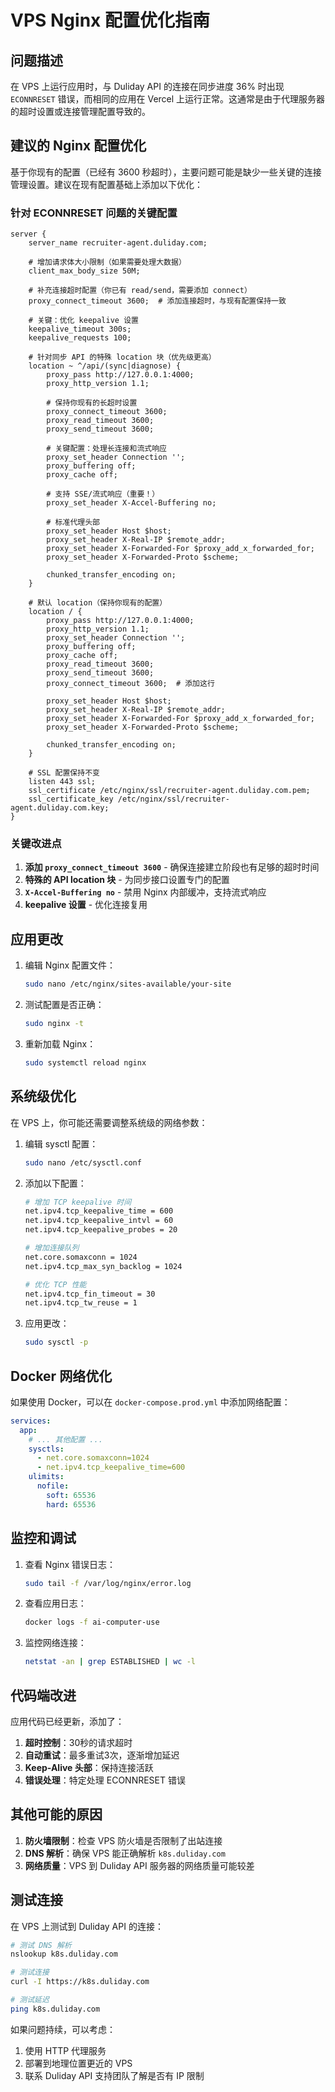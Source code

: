 # VPS Nginx 配置优化指南

## 问题描述

在 VPS 上运行应用时，与 Duliday API 的连接在同步进度 36% 时出现 `ECONNRESET` 错误，而相同的应用在 Vercel 上运行正常。这通常是由于代理服务器的超时设置或连接管理配置导致的。

## 建议的 Nginx 配置优化

基于你现有的配置（已经有 3600 秒超时），主要问题可能是缺少一些关键的连接管理设置。建议在现有配置基础上添加以下优化：

### 针对 ECONNRESET 问题的关键配置

```nginx
server {
    server_name recruiter-agent.duliday.com;

    # 增加请求体大小限制（如果需要处理大数据）
    client_max_body_size 50M;

    # 补充连接超时配置（你已有 read/send，需要添加 connect）
    proxy_connect_timeout 3600;  # 添加连接超时，与现有配置保持一致

    # 关键：优化 keepalive 设置
    keepalive_timeout 300s;
    keepalive_requests 100;

    # 针对同步 API 的特殊 location 块（优先级更高）
    location ~ ^/api/(sync|diagnose) {
        proxy_pass http://127.0.0.1:4000;
        proxy_http_version 1.1;

        # 保持你现有的长超时设置
        proxy_connect_timeout 3600;
        proxy_read_timeout 3600;
        proxy_send_timeout 3600;

        # 关键配置：处理长连接和流式响应
        proxy_set_header Connection '';
        proxy_buffering off;
        proxy_cache off;

        # 支持 SSE/流式响应（重要！）
        proxy_set_header X-Accel-Buffering no;

        # 标准代理头部
        proxy_set_header Host $host;
        proxy_set_header X-Real-IP $remote_addr;
        proxy_set_header X-Forwarded-For $proxy_add_x_forwarded_for;
        proxy_set_header X-Forwarded-Proto $scheme;

        chunked_transfer_encoding on;
    }

    # 默认 location（保持你现有的配置）
    location / {
        proxy_pass http://127.0.0.1:4000;
        proxy_http_version 1.1;
        proxy_set_header Connection '';
        proxy_buffering off;
        proxy_cache off;
        proxy_read_timeout 3600;
        proxy_send_timeout 3600;
        proxy_connect_timeout 3600;  # 添加这行

        proxy_set_header Host $host;
        proxy_set_header X-Real-IP $remote_addr;
        proxy_set_header X-Forwarded-For $proxy_add_x_forwarded_for;
        proxy_set_header X-Forwarded-Proto $scheme;

        chunked_transfer_encoding on;
    }

    # SSL 配置保持不变
    listen 443 ssl;
    ssl_certificate /etc/nginx/ssl/recruiter-agent.duliday.com.pem;
    ssl_certificate_key /etc/nginx/ssl/recruiter-agent.duliday.com.key;
}
```

### 关键改进点

1. **添加 `proxy_connect_timeout 3600`** - 确保连接建立阶段也有足够的超时时间
2. **特殊的 API location 块** - 为同步接口设置专门的配置
3. **`X-Accel-Buffering no`** - 禁用 Nginx 内部缓冲，支持流式响应
4. **keepalive 设置** - 优化连接复用

## 应用更改

1. 编辑 Nginx 配置文件：

   ```bash
   sudo nano /etc/nginx/sites-available/your-site
   ```

2. 测试配置是否正确：

   ```bash
   sudo nginx -t
   ```

3. 重新加载 Nginx：
   ```bash
   sudo systemctl reload nginx
   ```

## 系统级优化

在 VPS 上，你可能还需要调整系统级的网络参数：

1. 编辑 sysctl 配置：

   ```bash
   sudo nano /etc/sysctl.conf
   ```

2. 添加以下配置：

   ```bash
   # 增加 TCP keepalive 时间
   net.ipv4.tcp_keepalive_time = 600
   net.ipv4.tcp_keepalive_intvl = 60
   net.ipv4.tcp_keepalive_probes = 20

   # 增加连接队列
   net.core.somaxconn = 1024
   net.ipv4.tcp_max_syn_backlog = 1024

   # 优化 TCP 性能
   net.ipv4.tcp_fin_timeout = 30
   net.ipv4.tcp_tw_reuse = 1
   ```

3. 应用更改：
   ```bash
   sudo sysctl -p
   ```

## Docker 网络优化

如果使用 Docker，可以在 `docker-compose.prod.yml` 中添加网络配置：

```yaml
services:
  app:
    # ... 其他配置 ...
    sysctls:
      - net.core.somaxconn=1024
      - net.ipv4.tcp_keepalive_time=600
    ulimits:
      nofile:
        soft: 65536
        hard: 65536
```

## 监控和调试

1. 查看 Nginx 错误日志：

   ```bash
   sudo tail -f /var/log/nginx/error.log
   ```

2. 查看应用日志：

   ```bash
   docker logs -f ai-computer-use
   ```

3. 监控网络连接：
   ```bash
   netstat -an | grep ESTABLISHED | wc -l
   ```

## 代码端改进

应用代码已经更新，添加了：

1. **超时控制**：30秒的请求超时
2. **自动重试**：最多重试3次，逐渐增加延迟
3. **Keep-Alive 头部**：保持连接活跃
4. **错误处理**：特定处理 ECONNRESET 错误

## 其他可能的原因

1. **防火墙限制**：检查 VPS 防火墙是否限制了出站连接
2. **DNS 解析**：确保 VPS 能正确解析 `k8s.duliday.com`
3. **网络质量**：VPS 到 Duliday API 服务器的网络质量可能较差

## 测试连接

在 VPS 上测试到 Duliday API 的连接：

```bash
# 测试 DNS 解析
nslookup k8s.duliday.com

# 测试连接
curl -I https://k8s.duliday.com

# 测试延迟
ping k8s.duliday.com
```

如果问题持续，可以考虑：

1. 使用 HTTP 代理服务
2. 部署到地理位置更近的 VPS
3. 联系 Duliday API 支持团队了解是否有 IP 限制
